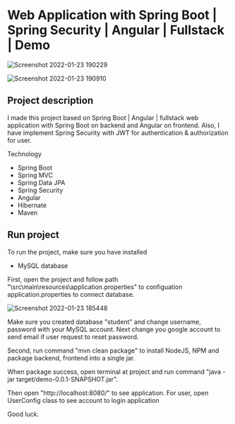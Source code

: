 #  Web Application with Spring Boot | Spring Security | Angular | Fullstack | Demo 

![Screenshot 2022-01-23 190229](https://user-images.githubusercontent.com/86077654/150677514-4b58f010-19dd-4ead-868f-5536304b91e1.png)

![Screenshot 2022-01-23 190910](https://user-images.githubusercontent.com/86077654/150677672-06f00ceb-b6eb-4017-bc1c-275cd64cd20c.png)

## Project description
I made this project based on Spring Boot | Angular | fullstack  web application with Spring Boot on backend and Angular on frontend. Also, I have implement Spring Security with JWT for authentication & authorization for user.

Technology
- Spring Boot
- Spring MVC
- Spring Data JPA
- Spring Security
- Angular
- Hibernate
- Maven
## Run project
To run the project, make sure you have installed
- MySQL database

First, open the project and follow path "\src\main\resources\application.properties" to configuation application.properties to connect database.

![Screenshot 2022-01-23 185448](https://user-images.githubusercontent.com/86077654/150677128-4d0ab4f2-22d4-4304-9ba4-22bc3c4a72dc.png)

Make sure you created database "student" and change username, password with your MySQL account. Next change you google account to send email if user request to reset password.

Second, run command "mvn clean package" to install NodeJS, NPM and package backend, frontend into a single jar.

When package success, open terminal at project and run command "java -jar target/demo-0.0.1-SNAPSHOT.jar".

Then open "http://localhost:8080/" to see application. For user, open UserConfig class to see account to login application

Good luck.




